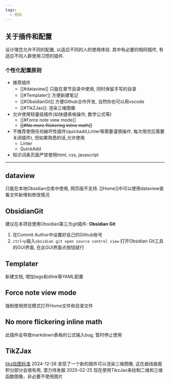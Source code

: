 ```yaml
---
tags:
  - 规则
---
```

## 关于插件和配置
设计理念允许不同的配置, 以适应不同的人的使用体验. 其中有必要的相同插件, 有适应不同人群使用习惯的插件. 
### 个性化配置原则
- 推荐插件
	- [[#dataview]] 只能在章节目录中使用, 同时保留手写的目录
	- [[#Templater]] 方便新建笔记
	- [[#ObsidianGit]] 方便Github合作开发, 当然你也可以用vscode
	- [[#TikZJax]]: 渲染三维图像
- 允许使用轻量级插件(如快捷表格操作, 数学公式等)
	 - [[#Force note view mode]]
	 - ~~[[#No more flickering inline math]]~~
 - 不推荐使用任何破坏性插件(quickadd,Linter等需要谨慎操作, 每次用完后需要关闭插件), 但如果熟悉的话,允许使用
	- Linter
	- QuickAdd
 - 知识词条页面严禁使用html, css, javascript

---
## dataview
只能在本地Obsidian仓库中使用, 网页版不支持. 
[[Home]]中可以使用dataview查看文件新增和修改情况

## ObsidianGit
建议在本项目使用Obsidian第三方git插件: **Obsidian Git**
1. 在Commit Author中设置好自己的Github账号
2. `ctrl+p`输入`obsidian git open source control view` 打开Obsidian Git工具的GUI界面, 在此GUI界面点按钮就行

## Templater
新建文档, 增加tags和dlink等YAML配置

## Force note view mode
强制使用预览模式打开Home文件和目录文件

## No more flickering inline math
此插件会导致markdown表格的公式输入bug, 暂时停止使用

## TikZJax
[tikz绘图标准](tikz绘图标准.md)
2024-12-28 发现了一个新的插件可以渲染三维图像, 这在曲线曲面积分部分会很有用, 潜力待发掘
2025-02-25 现在使用TikzJax来绘制二维和三维函数图像，非必要不使用图片